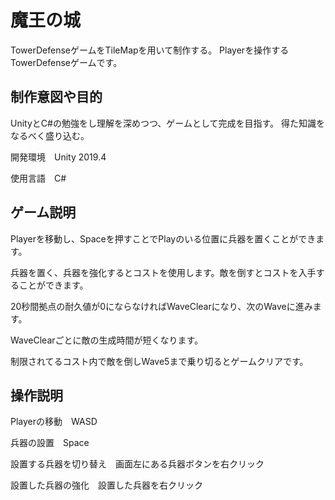 # 魔王の城

TowerDefenseゲームをTileMapを用いて制作する。
Playerを操作するTowerDefenseゲームです。

## 制作意図や目的
UnityとC#の勉強をし理解を深めつつ、ゲームとして完成を目指す。
得た知識をなるべく盛り込む。

開発環境　Unity 2019.4

使用言語　C#


## ゲーム説明

Playerを移動し、Spaceを押すことでPlayのいる位置に兵器を置くことができます。

兵器を置く、兵器を強化するとコストを使用します。敵を倒すとコストを入手することができます。

20秒間拠点の耐久値が0にならなければWaveClearになり、次のWaveに進みます。

WaveClearごとに敵の生成時間が短くなります。

制限されてるコスト内で敵を倒しWave5まで乗り切るとゲームクリアです。


## 操作説明
Playerの移動　WASD

兵器の設置　Space

設置する兵器を切り替え　画面左にある兵器ボタンを右クリック

設置した兵器の強化　設置した兵器を右クリック

